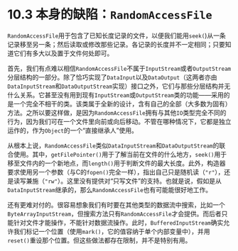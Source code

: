 # 10.3 本身的缺陷：`RandomAccessFile`

`RandomAccessFile`用于包含了已知长度记录的文件，以便我们能用`seek(`)从一条记录移至另一条；然后读取或修改那些记录。各记录的长度并不一定相同；只要知道它们有多大以及置于文件何处即可。

首先，我们有点难以相信`RandomAccessFile`不属于`InputStream`或者`OutputStream`分层结构的一部分。除了恰巧实现了`DataInput`以及`DataOutput`（这两者亦由`DataInputStream`和`DataOutputStream`实现）接口之外，它们与那些分层结构并无什么关系。它甚至没有用到现有`InputStream`或`OutputStream`类的功能——采用的是一个完全不相干的类。该类属于全新的设计，含有自己的全部（大多数为固有）方法。之所以要这样做，是因为`RandomAccessFile`拥有与其他`IO`类型完全不同的行为，因为我们可在一个文件里向前或向后移动。不管在哪种情况下，它都是独立运作的，作为`Object`的一个“直接继承人”使用。

从根本上说，`RandomAccessFile`类似`DataInputStream`和`DataOutputStream`的联合使用。其中，`getFilePointer()`用于了解当前在文件的什么地方，`seek()`用于移至文件内的一个新地点，而`length()`用于判断文件的最大长度。此外，构造器要求使用另一个参数（与C的`fopen()`完全一样），指出自己只是随机读（`"r"`），还是读写兼施（`"rw"`）。这里没有提供对“只写文件”的支持。也就是说，假如是从`DataInputStream`继承的，那么`RandomAccessFile`也有可能能很好地工作。

还有更难对付的。很容易想象我们有时要在其他类型的数据流中搜索，比如一个`ByteArrayInputStream`，但搜索方法只有`RandomAccessFile`才会提供。而后者只能针对文件才能操作，不能针对数据流操作。此时，`BufferedInputStream`确实允许我们标记一个位置（使用`mark()`，它的值容纳于单个内部变量中），并用`reset()`重设那个位置。但这些做法都存在限制，并不是特别有用。
